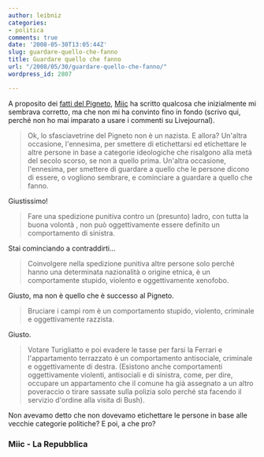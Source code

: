 ```yaml
---
author: leibniz
categories:
- politica
comments: true
date: '2008-05-30T13:05:44Z'
slug: guardare-quello-che-fanno
title: Guardare quello che fanno
url: "/2008/05/30/guardare-quello-che-fanno/"
wordpress_id: 2807

---
```

A proposito dei [fatti del Pigneto](http://roma.repubblica.it/dettaglio/S%C3%AC-al-Pigneto-sono-stato-io-ma-non-chiamatemi-razzista/1469611?ref=rephp), [Miic](http://miic.livejournal.com/157159.html) ha scritto qualcosa che inizialmente mi sembrava corretto, ma che non mi ha convinto fino in fondo (scrivo qui, perché non ho mai imparato a usare i commenti su Livejournal).


> Ok, lo sfasciavetrine del Pigneto non è un nazista. E allora? Un'altra occasione, l'ennesima, per smettere di etichettarsi ed etichettare le altre persone in base a categorie ideologiche che risalgono alla metà  del secolo scorso, se non a quello prima. Un'altra occasione, l'ennesima, per smettere di guardare a quello che le persone dicono di essere, o vogliono sembrare, e cominciare a guardare a quello che fanno.


Giustissimo!


> Fare una spedizione punitiva contro un (presunto) ladro, con tutta la buona volontà , non può oggettivamente essere definito un comportamento di sinistra.


Stai cominciando a contraddirti...


> Coinvolgere nella spedizione punitiva altre persone solo perché hanno una determinata nazionalità o origine etnica, è un comportamente stupido, violento e oggettivamente xenofobo.


Giusto, ma non è quello che è successo al Pigneto.


> Bruciare i campi rom è un comportamento stupido, violento, criminale e oggettivamente razzista.


Giusto.


> Votare Turigliatto e poi evadere le tasse per farsi la Ferrari e l'appartamento terrazzato è un comportamento  antisociale,  criminale e oggettivamente di destra. (Esistono anche comportamenti oggettivamente violenti, antisociali e di sinistra, come, per dire, occupare un appartamento che il comune ha già assegnato a un altro poveraccio o tirare sassate sulla polizia solo perché sta facendo il servizio d'ordine alla visita di Bush).


Non avevamo detto che non dovevamo etichettare le persone in base alle vecchie categorie politiche? E poi, a che pro?


### Miic - La Repubblica
